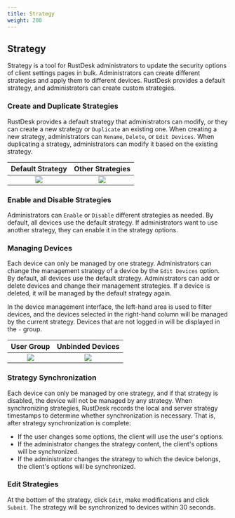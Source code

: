 ```yaml
---
title: Strategy
weight: 200
---
```


## Strategy

Strategy is a tool for RustDesk administrators to update the security options of client settings pages in bulk. Administrators can create different strategies and apply them to different devices. RustDesk provides a default strategy, and administrators can create custom strategies.

### Create and Duplicate Strategies

RustDesk provides a default strategy that administrators can modify, or they can create a new strategy or `Duplicate` an existing one. When creating a new strategy, administrators can `Rename`, `Delete`, or `Edit Devices`. When duplicating a strategy, administrators can modify it based on the existing strategy.

| Default Strategy | Other Strategies |
| :--------------: | :------------: |
| ![](/docs/en/self-host/pro/strategy/images/default_strategy.png) | ![](/docs/en/self-host/pro/strategy/images/other_strategy.png) |

### Enable and Disable Strategies

Administrators can `Enable` or `Disable` different strategies as needed. By default, all devices use the default strategy. If administrators want to use another strategy, they can enable it in the strategy options.

### Managing Devices

Each device can only be managed by one strategy. Administrators can change the management strategy of a device by the `Edit Devices` option. By default, all devices use the default strategy. Administrators can add or delete devices and change their management strategies. If a device is deleted, it will be managed by the default strategy again.

In the device management interface, the left-hand area is used to filter devices, and the devices selected in the right-hand column will be managed by the current strategy. Devices that are not logged in will be displayed in the `-` group.

| User Group | Unbinded Devices |
| :--------------: | :------------: |
| ![](/docs/en/self-host/pro/strategy/images/edit_devices_group.png) | ![](/docs/en/self-host/pro/strategy/images/edit_devices_unbinded.png) |

### Strategy Synchronization

Each device can only be managed by one strategy, and if that strategy is disabled, the device will not be managed by any strategy. When synchronizing strategies, RustDesk records the local and server strategy timestamps to determine whether synchronization is necessary. That is, after strategy synchronization is complete:

* If the user changes some options, the client will use the user's options.
* If the administrator changes the strategy content, the client's options will be synchronized.
* If the administrator changes the strategy to which the device belongs, the client's options will be synchronized.

### Edit Strategies

At the bottom of the strategy, click `Edit`, make modifications and click `Submit`. The strategy will be synchronized to devices within 30 seconds.
